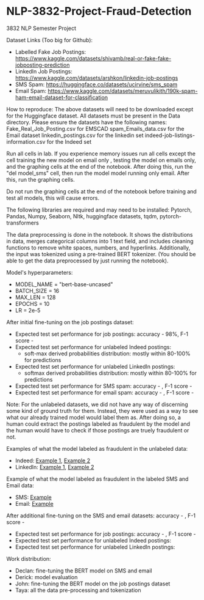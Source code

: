 # NLP-3832-Project-Fraud-Detection
3832 NLP Semester Project

Dataset Links (Too big for Github):
- Labelled Fake Job Postings: https://www.kaggle.com/datasets/shivamb/real-or-fake-fake-jobposting-prediction
- LinkedIn Job Postings: https://www.kaggle.com/datasets/arshkon/linkedin-job-postings
- SMS Spam: https://huggingface.co/datasets/ucirvine/sms_spam
- Email Spam: https://www.kaggle.com/datasets/meruvulikith/190k-spam-ham-email-dataset-for-classification

How to reproduce:
The above datasets will need to be downloaded except for the Huggingface dataset. All datasets must be present in the Data directory.
Please ensure the datasets have the following names:
Fake_Real_Job_Posting.csv for EMSCAD
spam_Emails_data.csv for the Email dataset
linkedin_postings.csv for the linkedin set
indeed-job-listings-information.csv for the Indeed set


Run all cells in lab. If you experience memory issues run all cells except the cell training the new model on email only , testing the model on emails only, and the graphing cells at the end of the notebook. After doing this, run the "del model_sms" cell, then run the model model running only email. After this, run the graphing cells.


Do not run the graphing cells at the end of the notebook before training and test all models, this will cause errors.

The following libraries are required and may need to be installed: Pytorch, Pandas, Numpy, Seaborn, Nltk, huggingface datasets, tqdm, pytorch-transformers


The data preprocessing is done in the notebook. It shows the distributions in data, merges categorical columns into 1 text field, and includes cleaning functions to remove white spaces, numbers, and hyperlinks. Additionally, the input was tokenized using a pre-trained BERT tokenizer. (You should be able to get the data preprocessed by just running the notebook).

Model's hyperparameters:
- MODEL_NAME = "bert-base-uncased"
- BATCH_SIZE = 16
- MAX_LEN    = 128
- EPOCHS     = 10
- LR         = 2e-5

After initial fine-tuning on the job postings dataset:
- Expected test set performance for job postings: accuracy - 98%, F-1 score - 
- Expected test set performance for unlabeled Indeed postings:
  - soft-max derived probabilities distribution: mostly within 80-100% for predictions
- Expected test set performance for unlabeled LinkedIn postings:
  - softmax derived probabilities distribution: mostly within 80-100% for predictions
 - Expected test set performance for SMS spam: accuracy - , F-1 score - 
 - Expected test set performance for email spam: accuracy - , F-1 score -
  

Note: For the unlabeled datasets, we did not have any way of discerning some kind of ground truth for them. Instead, they were used as a way to see what our already trained model would label them as. After doing so, a human could extract the postings labeled as fraudulent by the model and the human would have to check if those postings are truely fraudulent or not.

Examples of what the model labeled as fraudulent in the unlabeled data:
  - Indeed: [Example 1](/images/Indeed/Screenshot%202025-05-05%20205621.png), [Example 2](/images//Indeed/Screenshot%202025-05-05%20205833.png)
  - LinkedIn: [Example 1](/images/LinkedIn/Screenshot%202025-05-05%20205037.png), [Example 2](/images/LinkedIn/Screenshot%202025-05-05%20205354.png)

Example of what the model labeled as fraudulent in the labeled SMS and Email data:
  - SMS: [Example](/images/SMS/Screenshot%202025-05-05%20210058.png)
  - Email: [Example](/images/Email/Screenshot%202025-05-05%20210304.png)

After additional fine-tuning on the SMS and email datasets: accuracy - , F-1 score - 
- Expected test set performance for job postings: accuracy - , F-1 score - 
- Expected test set performance for unlabeled Indeed postings: 
- Expected test set performance for unlabeled LinkedIn postings: 

Work distribution:
- Declan:  fine-tuning the BERT model on SMS and email
- Derick:  model evaluation
- John: fine-tuning the BERT model on the job postings dataset
- Taya: all the data pre-processing and tokenization

